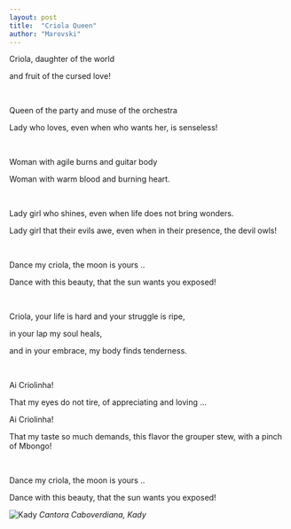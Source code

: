 ```yaml
---
layout: post
title:  "Criola Queen"
author: "Marovski"
---
```


<p>Criola, daughter of the world</p>
<p> and fruit of the cursed love! </p>
</br>
<p>Queen of the party and muse of the orchestra</p>
<p>Lady who loves, even when who wants her, is senseless!</p>
</br>

<p>Woman with agile burns and guitar body
<p>Woman with warm blood and burning heart.</p>
</br>
<p>Lady girl who shines, even when life does not bring wonders.</p>
<p>Lady girl that their evils awe, even when in their presence, the devil owls!</p>
</br>
<p>Dance my criola, the moon is yours .. </p>
<p>Dance with this beauty, that the sun wants you exposed!</p>
</br>
<p>Criola, your life is hard and your struggle is ripe, </p>
 <p> in your lap my soul heals, </p>
    <p>and in your embrace, my body finds tenderness.</p>
</br>
<p>Ai Criolinha!</p>
<p>That my eyes do not tire, of appreciating and loving ...</p>
<p>Ai Criolinha!</p>
<p>That my taste so much demands, this flavor the grouper stew, with a pinch of Mbongo!</p>

</br>
<p>Dance my criola, the moon is yours .. </p>
<p>Dance with this beauty, that the sun wants you exposed!</p>


![Kady](https://dtudo1pouco.com/wp-content/uploads/Kady-696x696.jpg )
_Cantora Caboverdiana, Kady_
